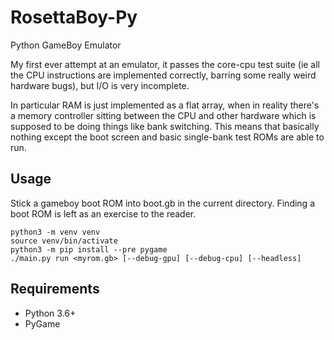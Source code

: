 # RosettaBoy-Py
Python GameBoy Emulator

My first ever attempt at an emulator, it passes the core-cpu test suite
(ie all the CPU instructions are implemented correctly, barring some really
weird hardware bugs), but I/O is very incomplete.

In particular RAM is just implemented as a flat array, when in reality
there's a memory controller sitting between the CPU and other hardware
which is supposed to be doing things like bank switching. This means that
basically nothing except the boot screen and basic single-bank test ROMs
are able to run.

## Usage

Stick a gameboy boot ROM into boot.gb in the current directory. Finding a
boot ROM is left as an exercise to the reader.

```
python3 -m venv venv
source venv/bin/activate
python3 -m pip install --pre pygame
./main.py run <myrom.gb> [--debug-gpu] [--debug-cpu] [--headless]
```

## Requirements

- Python 3.6+
- PyGame
